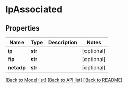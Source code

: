 # IpAssociated

## Properties
Name | Type | Description | Notes
------------ | ------------- | ------------- | -------------
**ip** | **str** |  | [optional] 
**fip** | **str** |  | [optional] 
**netadp** | **str** |  | [optional] 

[[Back to Model list]](../README.md#documentation-for-models) [[Back to API list]](../README.md#documentation-for-api-endpoints) [[Back to README]](../README.md)


